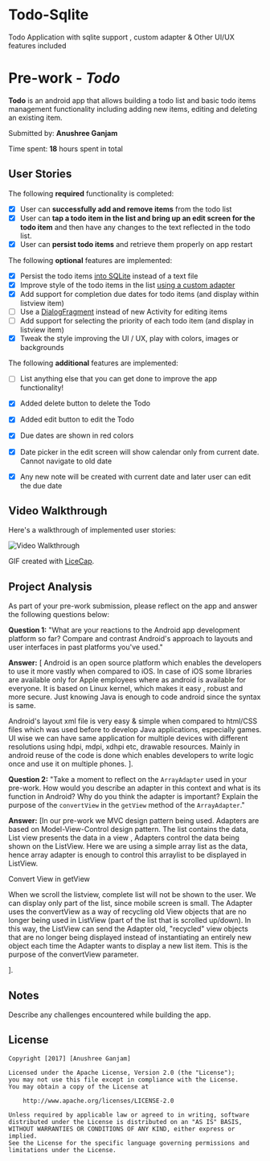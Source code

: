 # Todo-Sqlite
Todo Application with sqlite support , custom adapter & Other UI/UX features included
# Pre-work - *Todo*

**Todo** is an android app that allows building a todo list and basic todo items management functionality including adding new items, editing and deleting an existing item.

Submitted by: **Anushree Ganjam**

Time spent: **18** hours spent in total

## User Stories

The following **required** functionality is completed:

* [x] User can **successfully add and remove items** from the todo list
* [x] User can **tap a todo item in the list and bring up an edit screen for the todo item** and then have any changes to the text reflected in the todo list.
* [x] User can **persist todo items** and retrieve them properly on app restart

The following **optional** features are implemented:

* [x] Persist the todo items [into SQLite](http://guides.codepath.com/android/Persisting-Data-to-the-Device#sqlite) instead of a text file
* [x] Improve style of the todo items in the list [using a custom adapter](http://guides.codepath.com/android/Using-an-ArrayAdapter-with-ListView)
* [x] Add support for completion due dates for todo items (and display within listview item)
* [ ] Use a [DialogFragment](http://guides.codepath.com/android/Using-DialogFragment) instead of new Activity for editing items
* [ ] Add support for selecting the priority of each todo item (and display in listview item)
* [x] Tweak the style improving the UI / UX, play with colors, images or backgrounds

The following **additional** features are implemented:

* [ ] List anything else that you can get done to improve the app functionality!
* [x] Added delete button to delete the Todo
* [x] Added edit button to edit the Todo
* [x] Due dates are shown in red colors
* [x] Date picker in the edit screen will show calendar only from current date. Cannot navigate to old date
* [x] Any new note will be created with current date and later user can edit the due date


## Video Walkthrough

Here's a walkthrough of implemented user stories:

<img src='http://i.imgur.com/cQZsDqz.gif' title='Video Walkthrough' width='' alt='Video Walkthrough' />


GIF created with [LiceCap](http://www.cockos.com/licecap/).

## Project Analysis

As part of your pre-work submission, please reflect on the app and answer the following questions below:

**Question 1:** "What are your reactions to the Android app development platform so far? Compare and contrast Android's approach to layouts and user interfaces in past platforms you've used."

**Answer:** [
Android is an open source platform which enables the developers to use it more vastly when compared to iOS.
In case of iOS some libraries are available only for Apple employees where as android is available for everyone.
It is based on Linux kernel, which makes it easy , robust and more secure.
Just knowing Java is enough to code android since the syntax is same.

Android's layout xml file is very easy & simple when compared to html/CSS files which was used before to develop Java applications, especially games. 
UI wise we can have same application for multiple devices with different resolutions using hdpi, mdpi, xdhpi etc, drawable resources. Mainly in android reuse of the code is done which 
enables developers to write logic once and use it on multiple phones. ].

**Question 2:** "Take a moment to reflect on the `ArrayAdapter` used in your pre-work. How would you describe an adapter in this context and what is its function in Android? Why do you think the adapter is important? Explain the purpose of the `convertView` in the `getView` method of the `ArrayAdapter`."

**Answer:** [In our pre-work we MVC design pattern being used. Adapters are based on Model-View-Control design pattern. The list contains the data,
List view presents the data in a view , Adapters control the data being shown on the ListView.
Here we are using a simple array list as the data, hence array adapter is enough to control this arraylist to be displayed in ListView.

Convert View in getView

When we scroll the listview, complete list will not be shown to the user. We can display only part of the list, since mobile screen is small.
The Adapter uses the convertView as a way of recycling old View objects that are no longer being used in ListView (part of the list that is scrolled up/down). 
In this way, the ListView can send the Adapter old, "recycled" view objects that are no longer being displayed instead of instantiating an entirely new object each time the Adapter wants to display a new list item.
This is the purpose of the convertView parameter.

 ].

## Notes

Describe any challenges encountered while building the app.

## License

    Copyright [2017] [Anushree Ganjam]

    Licensed under the Apache License, Version 2.0 (the "License");
    you may not use this file except in compliance with the License.
    You may obtain a copy of the License at

        http://www.apache.org/licenses/LICENSE-2.0

    Unless required by applicable law or agreed to in writing, software
    distributed under the License is distributed on an "AS IS" BASIS,
    WITHOUT WARRANTIES OR CONDITIONS OF ANY KIND, either express or implied.
    See the License for the specific language governing permissions and
    limitations under the License.
